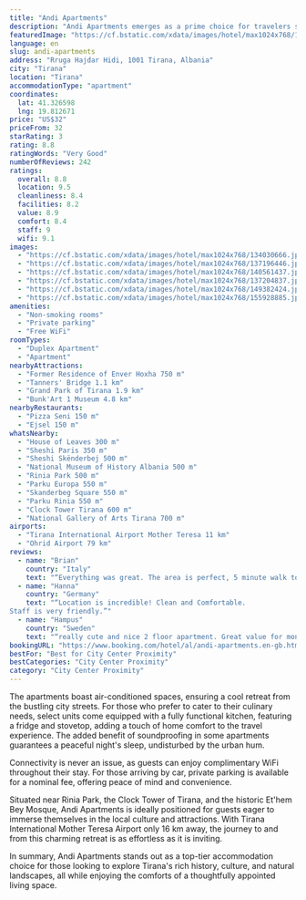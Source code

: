 ```yaml
---
title: "Andi Apartments"
description: "Andi Apartments emerges as a prime choice for travelers seeking comfort and convenience in the heart of Tirana."
featuredImage: "https://cf.bstatic.com/xdata/images/hotel/max1024x768/134030666.jpg?k=38743b895293df3d186431df7ec25b6064943e447d811044d034d85b09098fd1&o=&hp=1"
language: en
slug: andi-apartments
address: "Rruga Hajdar Hidi, 1001 Tirana, Albania"
city: "Tirana"
location: "Tirana"
accommodationType: "apartment"
coordinates:
  lat: 41.326598
  lng: 19.812671
price: "US$32"
priceFrom: 32
starRating: 3
rating: 8.8
ratingWords: "Very Good"
numberOfReviews: 242
ratings:
  overall: 8.8
  location: 9.5
  cleanliness: 8.4
  facilities: 8.2
  value: 8.9
  comfort: 8.4
  staff: 9
  wifi: 9.1
images:
  - "https://cf.bstatic.com/xdata/images/hotel/max1024x768/134030666.jpg?k=38743b895293df3d186431df7ec25b6064943e447d811044d034d85b09098fd1&o=&hp=1"
  - "https://cf.bstatic.com/xdata/images/hotel/max1024x768/137196446.jpg?k=50d17d385fe45ec0f01f76ee63fa661d09f8ce24e7e1eab692c05895e589a22a&o=&hp=1"
  - "https://cf.bstatic.com/xdata/images/hotel/max1024x768/140561437.jpg?k=a2230f9936dcd8c86d05b20f7cc1d6752aa8884dc85fb56b223e6b34ab15883e&o=&hp=1"
  - "https://cf.bstatic.com/xdata/images/hotel/max1024x768/137204837.jpg?k=5a173cd54c86c2fd425435660640763ce736d4996aa14d7196508ee2f7820b0e&o=&hp=1"
  - "https://cf.bstatic.com/xdata/images/hotel/max1024x768/149382424.jpg?k=d6128aa71ef3667bf8a4c050c8102336df8015fa7438e78c21cf3ec6d08722a9&o=&hp=1"
  - "https://cf.bstatic.com/xdata/images/hotel/max1024x768/155928885.jpg?k=49d1c48dc5ebba3a3bd719f83b5dceb20bead4b7dad77bb2786e6d564d9d8a90&o=&hp=1"
amenities:
  - "Non-smoking rooms"
  - "Private parking"
  - "Free WiFi"
roomTypes:
  - "Duplex Apartment"
  - "Apartment"
nearbyAttractions:
  - "Former Residence of Enver Hoxha 750 m"
  - "Tanners' Bridge 1.1 km"
  - "Grand Park of Tirana 1.9 km"
  - "Bunk'Art 1 Museum 4.8 km"
nearbyRestaurants:
  - "Pizza Seni 150 m"
  - "Ejsel 150 m"
whatsNearby:
  - "House of Leaves 300 m"
  - "Sheshi Paris 350 m"
  - "Sheshi Skënderbej 500 m"
  - "National Museum of History Albania 500 m"
  - "Rinia Park 500 m"
  - "Parku Europa 550 m"
  - "Skanderbeg Square 550 m"
  - "Parku Rinia 550 m"
  - "Clock Tower Tirana 600 m"
  - "National Gallery of Arts Tirana 700 m"
airports:
  - "Tirana International Airport Mother Teresa 11 km"
  - "Ohrid Airport 79 km"
reviews:
  - name: "Brian"
    country: "Italy"
    text: "“Everything was great. The area is perfect, 5 minute walk to the centre. Andi is very helpful, gave us a few tips for spending our free time. Apartment was clean with a view on the mountains and Tirana. A few close markets and great restaurants...”"
  - name: "Hanna"
    country: "Germany"
    text: "“Location is incredible! Clean and Comfortable.
Staff is very friendly.”"
  - name: "Hampus"
    country: "Sweden"
    text: "“really cute and nice 2 floor apartment. Great value for money!”"
bookingURL: "https://www.booking.com/hotel/al/andi-apartments.en-gb.html?aid=8035640"
bestFor: "Best for City Center Proximity"
bestCategories: "City Center Proximity"
category: "City Center Proximity"
---
```


The apartments boast air-conditioned spaces, ensuring a cool retreat from the bustling city streets. For those who prefer to cater to their culinary needs, select units come equipped with a fully functional kitchen, featuring a fridge and stovetop, adding a touch of home comfort to the travel experience. The added benefit of soundproofing in some apartments guarantees a peaceful night's sleep, undisturbed by the urban hum.

Connectivity is never an issue, as guests can enjoy complimentary WiFi throughout their stay. For those arriving by car, private parking is available for a nominal fee, offering peace of mind and convenience.

Situated near Rinia Park, the Clock Tower of Tirana, and the historic Et'hem Bey Mosque, Andi Apartments is ideally positioned for guests eager to immerse themselves in the local culture and attractions. With Tirana International Mother Teresa Airport only 16 km away, the journey to and from this charming retreat is as effortless as it is inviting.

In summary, Andi Apartments stands out as a top-tier accommodation choice for those looking to explore Tirana's rich history, culture, and natural landscapes, all while enjoying the comforts of a thoughtfully appointed living space.